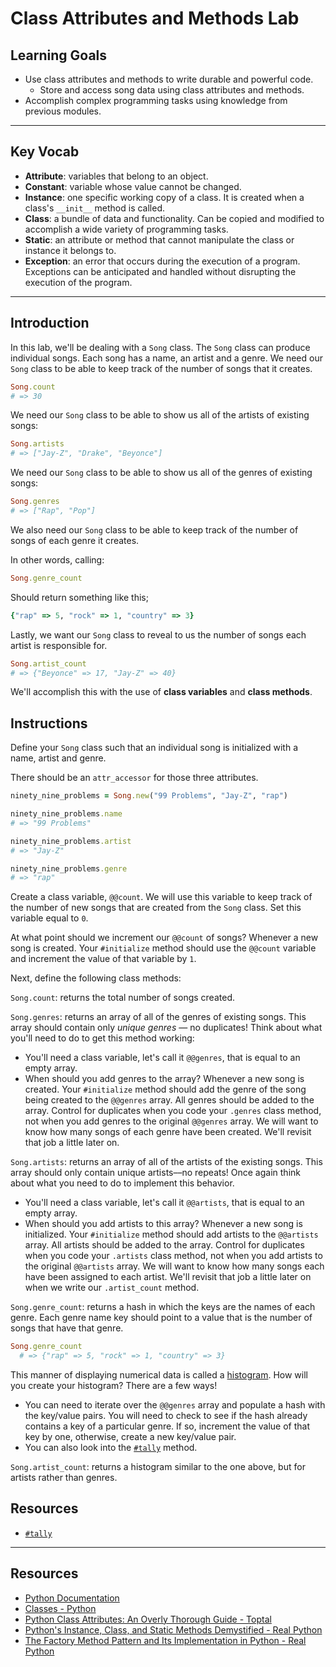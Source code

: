 # Class Attributes and Methods Lab

## Learning Goals

- Use class attributes and methods to write durable and powerful code.
  - Store and access song data using class attributes and methods.
- Accomplish complex programming tasks using knowledge from previous modules.

***

## Key Vocab

- **Attribute**: variables that belong to an object.
- **Constant**: variable whose value cannot be changed.
- **Instance**: one specific working copy of a class. It is created when a
  class's `__init__` method is called.
- **Class**: a bundle of data and functionality. Can be copied and modified to
  accomplish a wide variety of programming tasks.
- **Static**: an attribute or method that cannot manipulate the class or
  instance it belongs to.
- **Exception**: an error that occurs during the execution of a program.
  Exceptions can be anticipated and handled without disrupting the execution of
  the program.

***

## Introduction

In this lab, we'll be dealing with a `Song` class. The `Song` class can produce
individual songs. Each song has a name, an artist and a genre. We need our
`Song` class to be able to keep track of the number of songs that it creates.

```ruby
Song.count
# => 30
```

We need our `Song` class to be able to show us all of the artists of existing
songs:

```ruby
Song.artists
# => ["Jay-Z", "Drake", "Beyonce"]
```

We need our `Song` class to be able to show us all of the genres of existing
songs:

```ruby
Song.genres
# => ["Rap", "Pop"]
```

We also need our `Song` class to be able to keep track of the number of songs of
each genre it creates.

In other words, calling:

```ruby
Song.genre_count
```

Should return something like this;

```ruby
{"rap" => 5, "rock" => 1, "country" => 3}
```

Lastly, we want our `Song` class to reveal to us the number of songs each artist
is responsible for.

```ruby
Song.artist_count
# => {"Beyonce" => 17, "Jay-Z" => 40}
```

We'll accomplish this with the use of **class variables** and **class methods**.

## Instructions

Define your `Song` class such that an individual song is initialized with a
name, artist and genre.

There should be an `attr_accessor` for those three attributes.

```ruby
ninety_nine_problems = Song.new("99 Problems", "Jay-Z", "rap")

ninety_nine_problems.name
# => "99 Problems"

ninety_nine_problems.artist
# => "Jay-Z"

ninety_nine_problems.genre
# => "rap"
```

Create a class variable, `@@count`. We will use this variable to keep track of
the number of new songs that are created from the `Song` class. Set this
variable equal to `0`.

At what point should we increment our `@@count` of songs? Whenever a new song is
created. Your `#initialize` method should use the `@@count` variable and
increment the value of that variable by `1`.

Next, define the following class methods:

`Song.count`: returns the total number of songs created.

`Song.genres`: returns an array of all of the genres of existing songs. This
array should contain only _unique genres_ — no duplicates! Think about what
you'll need to do to get this method working:

- You'll need a class variable, let's call it `@@genres`, that is equal to an
  empty array.
- When should you add genres to the array? Whenever a new song is created.
  Your `#initialize` method should add the genre of the song being created to
  the `@@genres` array. All genres should be added to the array. Control for
  duplicates when you code your `.genres` class method, not when you add
  genres to the original `@@genres` array. We will want to know how many songs
  of each genre have been created. We'll revisit that job a little later on.

`Song.artists`: returns an array of all of the artists of the existing
songs. This array should only contain unique artists––no repeats! Once again
think about what you need to do to implement this behavior.

- You'll need a class variable, let's call it `@@artists`, that is equal to an
  empty array.
- When should you add artists to this array? Whenever a new song is
  initialized. Your `#initialize` method should add artists to the `@@artists`
  array. All artists should be added to the array. Control for duplicates when
  you code your `.artists` class method, not when you add artists to the
  original `@@artists` array. We will want to know how many songs each have
  been assigned to each artist. We'll revisit that job a little later on when
  we write our `.artist_count` method.

`Song.genre_count`: returns a hash in which the keys are the names of each
genre. Each genre name key should point to a value that is the number of songs
that have that genre.

```ruby
Song.genre_count
  # => {"rap" => 5, "rock" => 1, "country" => 3}
```

This manner of displaying numerical data is called a
[histogram](https://en.wikipedia.org/wiki/Histogram). How will you create your
histogram? There are a few ways!

- You can need to iterate over the `@@genres` array and populate a hash with the
  key/value pairs. You will need to check to see if the hash already contains a
  key of a particular genre. If so, increment the value of that key by one,
  otherwise, create a new key/value pair.
- You can also look into the [`#tally`][tally docs] method.

`Song.artist_count`: returns a histogram similar to the one above, but for
artists rather than genres.

## Resources

- [`#tally`][tally docs]

[tally docs]: https://ruby-doc.org/core-2.7.0/Enumerable.html#method-i-tally


***

## Resources

- [Python Documentation](https://docs.python.org/3/)
- [Classes - Python](https://docs.python.org/3/)
- [Python Class Attributes: An Overly Thorough Guide - Toptal](https://www.toptal.com/python/python-class-attributes-an-overly-thorough-guide)
- [Python's Instance, Class, and Static Methods Demystified - Real Python](https://realpython.com/instance-class-and-static-methods-demystified/)
- [The Factory Method Pattern and Its Implementation in Python - Real Python](https://realpython.com/factory-method-python/)
